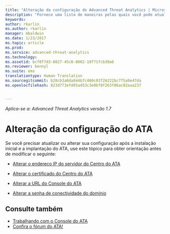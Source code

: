 ```yaml
---
title: "Alteração da configuração do Advanced Threat Analytics | Microsoft Docs"
description: "Fornece uma lista de maneiras pelas quais você pode atualizar sua configuração do ATA."
keywords: 
author: rkarlin
ms.author: rkarlin
manager: mbaldwin
ms.date: 1/23/2017
ms.topic: article
ms.prod: 
ms.service: advanced-threat-analytics
ms.technology: 
ms.assetid: bcf0f7d3-8027-45c0-8002-19f71fcb30a6
ms.reviewer: bennyl
ms.suite: ems
translationtype: Human Translation
ms.sourcegitcommit: b28cb3a0da844b7c460c03726222bc775a9e47da
ms.openlocfilehash: 823d773efd85a453c3e0bf8f263f86ac02aaa237


---
```


*Aplica-se a: Advanced Threat Analytics versão 1.7*



# <a name="change-ata-configuration"></a>Alteração da configuração do ATA

Se você precisar atualizar ou alterar sua configuração após a instalação inicial e a implantação do ATA, use este tópico para obter orientação antes de modificar o seguinte:

-   [Alterar o endereço IP do servidor do Centro do ATA](modifying-ata-config-centerip.md)

-   [Alterar o certificado do Centro do ATA](modifying-ata-config-centercert.md)

-   [Alterar a URL do Console do ATA](modifying-ata-config-consoleurl.md)

-   [Alterar a senha de conectividade do domínio](modifying-ata-config-dcpassword.md)

## <a name="see-also"></a>Consulte também
- [Trabalhando com o Console do ATA](working-with-ata-console.md)
- [Confira o fórum do ATA!](https://aka.ms/ata-forum)



<!--HONumber=Feb17_HO1-->


